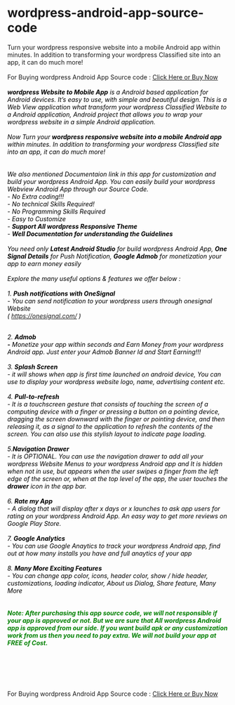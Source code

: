 # wordpress-android-app-source-code
Turn your wordpress responsive website into a mobile Android app within minutes. In addition to transforming your wordpress Classified site into an app, it can do much more!
<br><br>
For Buying wordpress Android App Source code : <a href="https://osclassmarket.rackons.in/wordpress-website-to-mobile-app-source-code-for-android-only" target="_new">Click Here or Buy Now</a><br><br>
<em><span style="color: #000000;"><strong>wordpress Website to Mobile App</strong> is a Android based application for Android devices. It’s easy to use, with simple and beautiful design. This is a Web View application what transform your wordpress Classified Website to a Android application, Android project that allows you to wrap your wordpress website in a simple Android application.<br /><br />Now Turn your <strong>wordpress responsive website into a mobile Android app</strong> within minutes. In addition to transforming your wordpress Classified site into an app, it can do much more! <br /><br /><br />We also mentioned Documentaion link in this app for customization and build your wordpress Android App. You can easily build your wordpress Webview Android App through our Source Code. <br />- No Extra coding!!! <br />- No technical Skills Required!<br />- No Programming Skills Required<br />- Easy to Customize<br />- <strong>Support All wordpress Responsive Theme<br /></strong>- <strong>Well Documentation for understanding the Guidelines</strong><br /><br />You need only <strong>Latest Android Studio</strong> for build wordpress Android App, <strong>One Signal Details</strong> for Push Notification, <strong>Google Admob</strong> for monetization your app to earn money easily<br /><br />Explore the many useful options &amp; features we offer below :<br /><br />1. <strong>Push notifications with OneSignal</strong><br />- You can send notification to your wordpress users through onesignal Website <br />( https://onesignal.com/ )</span></em><br /><br /><div class="TbwUpd"><span style="color: #000000;"><cite class="iUh30"><em><span style="color: #000000;">2. <strong>Admob<br />-</strong></span><span style="color: #000000;"> Monetize your app within seconds and Earn Money from your wordpress Android app. Just enter your Admob Banner Id and Start Earning!!!</span><br /><br /><span style="color: #000000;">3. <strong>Splash Screen</strong></span><br /><span style="color: #000000;">- it will shows when app is first time launched on android device, You can use to display your wordpress website logo, name, advertising content etc.</span><br /><br /><span style="color: #000000;">4. <strong>Pull-to-refresh</strong></span><br /><span style="color: #000000;">- It is a touchscreen gesture that consists of touching the screen of a computing device with a finger or pressing a button on a pointing device, dragging the screen downward with the finger or pointing device, and then releasing it, as a signal to the application to refresh the contents of the screen. You can also use this stylish layout to indicate page loading.</span><br /><br /><span style="color: #000000;">5.<strong>Navigation Drawer</strong></span><br /><span style="color: #000000;">- It is OPTIONAL. You can use the navigation drawer to add all your wordpress Website Menus to your wordpress Android app and It is hidden when not in use, but appears when the user swipes a finger from the left edge of the screen or, when at the top level of the app, the user touches the <b>drawer</b> icon in the app bar.</span><br /><br /><span style="color: #000000;">6. <strong>Rate my App</strong></span><br /><span style="color: #000000;">- A dialog that will display after x days or x launches to ask app users for rating on your wordpress Android App. An easy way to get more reviews on Google Play Store.</span><br /><br /><span style="color: #000000;">7. <strong>Google Analytics</strong></span><br /><span style="color: #000000;">- You can use Google Anaytics to track your wordpress Android app, find out at how many installs you have and full anaytics of your app</span><br /><br /><span style="color: #000000;">8. <strong>Many More Exciting Features<br /></strong>- You can change app color, icons, header color, show / hide header, customizations, loading indicator, About us Dialog, Share feature, Many More<br /><br /><br /></span><span style="color: #008000;"><strong>Note: After purchasing this app source code, we will not responsible if your app is approved or not. But we are sure that All wordpress Android app is approved from our side. If you want build apk or any customization work from us then you need to pay extra. We will not build your app at FREE of Cost.<br /></strong><br /></span><br /><br /></em></cite></span>

<br><br>
For Buying wordpress Android App Source code : <a href="https://osclassmarket.rackons.in/wordpress-website-to-mobile-app-source-code-for-android-only" target="_new">Click Here or Buy Now</a><br><br>
